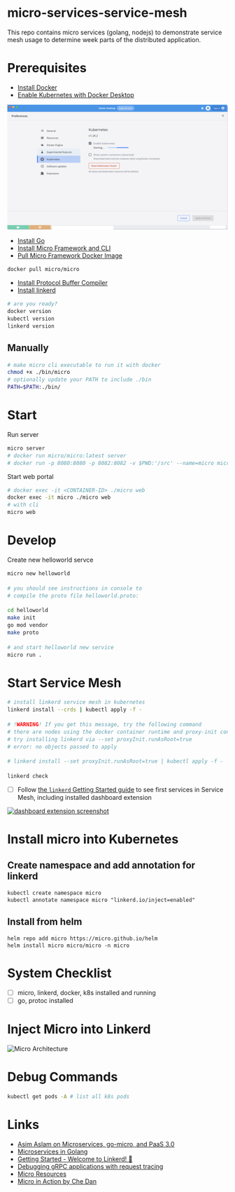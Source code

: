 # micro-services-service-mesh
This repo contains micro services (golang, nodejs) to demonstrate service mesh usage to determine week parts of the distributed application.

# Prerequisites

- [Install Docker](https://docs.docker.com/get-docker/)
- [Enable Kubernetes with Docker Desktop](https://docs.docker.com/get-started/kube-deploy/)

![enable kube docker desktop](./assets/enable-kube-docker-desktop.png)

- [Install Go](https://go.dev/doc/install)
- [Install Micro Framework and CLI](https://github.com/micro/micro#installation)
- [Pull Micro Framework Docker Image](https://hub.docker.com/r/micro/micro)

```bash
docker pull micro/micro
```

- [Install Protocol Buffer Compiler](https://grpc.io/docs/protoc-installation/)
- [Install linkerd](https://linkerd.io/2.12/getting-started/#)

```bash
# are you ready?
docker version
kubectl version
linkerd version
```

## Manually

```bash
# make micro cli executable to run it with docker
chmod +x ./bin/micro
# optionally update your PATH to include ./bin
PATH=$PATH:./bin/
```

# Start

Run server

```bash
micro server
# docker run micro/micro:latest server
# docker run -p 8080:8080 -p 8082:8082 -v $PWD:'/src' --name=micro micro/micro:latest server
```

Start web portal

```bash
# docker exec -it <CONTAINER-ID> ./micro web
docker exec -it micro ./micro web
# with cli
micro web
```

# Develop

Create new helloworld servce

```bash
micro new helloworld

# you should see instructions in console to
# compile the proto file helloworld.proto:

cd helloworld
make init
go mod vendor
make proto

# and start helloworld new service
micro run .
```

# Start Service Mesh

```bash
# install linkerd service mesh in kubernetes
linkerd install --crds | kubectl apply -f -

# !WARNING! If you get this message, try the following command
# there are nodes using the docker container runtime and proxy-init container must run as root user.
# try installing linkerd via --set proxyInit.runAsRoot=true
# error: no objects passed to apply

# linkerd install --set proxyInit.runAsRoot=true | kubectl apply -f -

linkerd check
```

- [ ] Follow [the `linkerd` Getting Started guide](https://linkerd.io/2.12/getting-started/#) to see first services in Service Mesh, including installed dashboard extension

[![dashboard extension screenshot](https://linkerd.io/images/debugging/stat.png)](https://linkerd.io/2.12/tasks/debugging-your-service/#)

# Install micro into Kubernetes

## Create namespace and add annotation for linkerd
```
kubectl create namespace micro
kubectl annotate namespace micro "linkerd.io/inject=enabled"
```

## Install from helm
```
helm repo add micro https://micro.github.io/helm
helm install micro micro/micro -n micro
```

# System Checklist

- [ ] micro, linkerd, docker, k8s installed and running
- [ ] go, protoc installed

# Inject Micro into Linkerd

![Micro Architecture](https://miro.medium.com/max/1400/1*VdeGqjujc-pfL73JGLI3-w@2x.png)

# Debug Commands

```bash
kubectl get pods -A # list all k8s pods
```

# Links

- [Asim Aslam on Microservices, go-micro, and PaaS 3.0](https://soundcloud.com/infoq-channel/interview-asim-aslam)
- [Microservices in Golang](https://www.bookstack.cn/read/microservices-in-golang/1.md)
- [Getting Started - Welcome to Linkerd! 🎈](https://linkerd.io/2.12/getting-started/)
- [Debugging gRPC applications with request tracing](https://linkerd.io/2.12/tasks/debugging-your-service/)
- [Micro Resources](https://micro.dev/resources#tutorials)
- [Micro in Action by Che Dan](https://itnext.io/micro-in-action-getting-started-a79916ae3cac)

